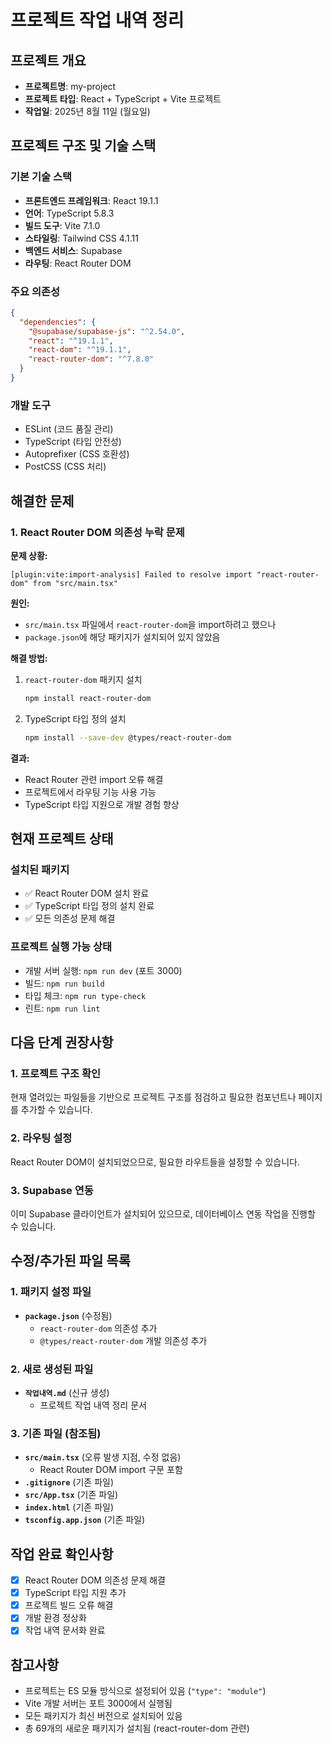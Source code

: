 # 프로젝트 작업 내역 정리

## 프로젝트 개요
- **프로젝트명**: my-project
- **프로젝트 타입**: React + TypeScript + Vite 프로젝트
- **작업일**: 2025년 8월 11일 (월요일)

## 프로젝트 구조 및 기술 스택

### 기본 기술 스택
- **프론트엔드 프레임워크**: React 19.1.1
- **언어**: TypeScript 5.8.3
- **빌드 도구**: Vite 7.1.0
- **스타일링**: Tailwind CSS 4.1.11
- **백엔드 서비스**: Supabase
- **라우팅**: React Router DOM

### 주요 의존성
```json
{
  "dependencies": {
    "@supabase/supabase-js": "^2.54.0",
    "react": "^19.1.1",
    "react-dom": "^19.1.1",
    "react-router-dom": "^7.8.0"
  }
}
```

### 개발 도구
- ESLint (코드 품질 관리)
- TypeScript (타입 안전성)
- Autoprefixer (CSS 호환성)
- PostCSS (CSS 처리)

## 해결한 문제

### 1. React Router DOM 의존성 누락 문제

**문제 상황:**
```
[plugin:vite:import-analysis] Failed to resolve import "react-router-dom" from "src/main.tsx"
```

**원인:**
- `src/main.tsx` 파일에서 `react-router-dom`을 import하려고 했으나
- `package.json`에 해당 패키지가 설치되어 있지 않았음

**해결 방법:**
1. `react-router-dom` 패키지 설치
   ```bash
   npm install react-router-dom
   ```

2. TypeScript 타입 정의 설치
   ```bash
   npm install --save-dev @types/react-router-dom
   ```

**결과:**
- React Router 관련 import 오류 해결
- 프로젝트에서 라우팅 기능 사용 가능
- TypeScript 타입 지원으로 개발 경험 향상

## 현재 프로젝트 상태

### 설치된 패키지
- ✅ React Router DOM 설치 완료
- ✅ TypeScript 타입 정의 설치 완료
- ✅ 모든 의존성 문제 해결

### 프로젝트 실행 가능 상태
- 개발 서버 실행: `npm run dev` (포트 3000)
- 빌드: `npm run build`
- 타입 체크: `npm run type-check`
- 린트: `npm run lint`

## 다음 단계 권장사항

### 1. 프로젝트 구조 확인
현재 열려있는 파일들을 기반으로 프로젝트 구조를 점검하고 필요한 컴포넌트나 페이지를 추가할 수 있습니다.

### 2. 라우팅 설정
React Router DOM이 설치되었으므로, 필요한 라우트들을 설정할 수 있습니다.

### 3. Supabase 연동
이미 Supabase 클라이언트가 설치되어 있으므로, 데이터베이스 연동 작업을 진행할 수 있습니다.

## 수정/추가된 파일 목록

### 1. 패키지 설정 파일
- **`package.json`** (수정됨)
  - `react-router-dom` 의존성 추가
  - `@types/react-router-dom` 개발 의존성 추가

### 2. 새로 생성된 파일
- **`작업내역.md`** (신규 생성)
  - 프로젝트 작업 내역 정리 문서

### 3. 기존 파일 (참조됨)
- **`src/main.tsx`** (오류 발생 지점, 수정 없음)
  - React Router DOM import 구문 포함
- **`.gitignore`** (기존 파일)
- **`src/App.tsx`** (기존 파일)
- **`index.html`** (기존 파일)
- **`tsconfig.app.json`** (기존 파일)

## 작업 완료 확인사항
- [x] React Router DOM 의존성 문제 해결
- [x] TypeScript 타입 지원 추가
- [x] 프로젝트 빌드 오류 해결
- [x] 개발 환경 정상화
- [x] 작업 내역 문서화 완료

## 참고사항
- 프로젝트는 ES 모듈 방식으로 설정되어 있음 (`"type": "module"`)
- Vite 개발 서버는 포트 3000에서 실행됨
- 모든 패키지가 최신 버전으로 설치되어 있음
- 총 69개의 새로운 패키지가 설치됨 (react-router-dom 관련)